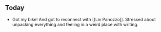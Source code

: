 ## Today
- Got my bike! And got to reconnect with [[Liv Panozzo]]. Stressed about unpacking everything and feeling in a weird place with writing. 